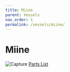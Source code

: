 ```yaml
---
title: Miine
parent: Vessels
nav_order: 1
permalink: /vessels/miine/
---
```


# Miine
![Capture](https://user-images.githubusercontent.com/34051815/117881188-cca4ff00-b25d-11eb-89a7-99dc7dc05a49.PNG)
[Parts List](https://docs.google.com/spreadsheets/d/1F3LsIiIhyAXLLd5qvvUuTWeMHtbfOJNRmIiKjp0KWzc/edit#gid=1891046408)

